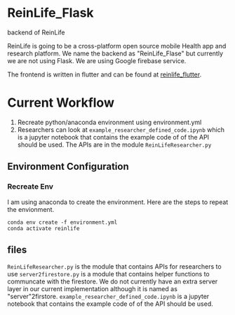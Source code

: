 
# ReinLife_Flask
 backend of ReinLife

 ReinLife is going to be a cross-platform open source mobile Health app and research platform.
 We name the backend as "ReinLife_Flase" but currently we are not using Flask. We are using Google firebase service.
 
 The frontend is written in flutter and can be found at [reinlife_flutter](https://github.com/ReinLife-AC297r/reinlife_flutter).

# Current Workflow
1. Recreate python/anaconda environment using environment.yml
2. Researchers can look at `example_researcher_defined_code.ipynb` which is a jupyter notebook that contains the example code of of the API should be used. The APIs are in the module `ReinLifeResearcher.py`


## Environment Configuration
<!--
### Create Envionement
 conda activate relearnlife
 conda install flask requests
### Save Env
 conda env export > environment.yml)
-->
### Recreate Env
I am using anaconda to create the environment. Here are the steps to repeat the envionment.
```
conda env create -f environment.yml
conda activate reinlife
```
## files
`ReinLifeResearcher.py` is the module that contains APIs for researchers to use
`server2firestore.py` is a module that contains helper functions to communcate with the firestore. We do not currently have an extra server layer in our current implementation although it is named as "server"2firstore.
`example_researcher_defined_code.ipynb` is a jupyter notebook that contains the example code of of the API should be used.

